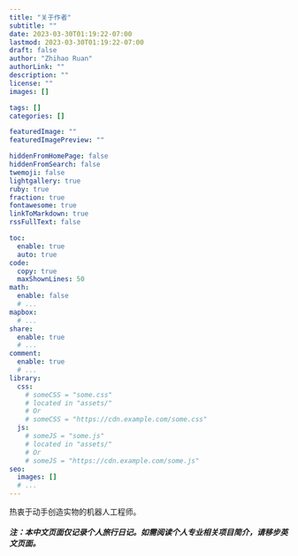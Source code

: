 ```yaml
---
title: "关于作者"
subtitle: ""
date: 2023-03-30T01:19:22-07:00
lastmod: 2023-03-30T01:19:22-07:00
draft: false
author: "Zhihao Ruan"
authorLink: ""
description: ""
license: ""
images: []

tags: []
categories: []

featuredImage: ""
featuredImagePreview: ""

hiddenFromHomePage: false
hiddenFromSearch: false
twemoji: false
lightgallery: true
ruby: true
fraction: true
fontawesome: true
linkToMarkdown: true
rssFullText: false

toc:
  enable: true
  auto: true
code:
  copy: true
  maxShownLines: 50
math:
  enable: false
  # ...
mapbox:
  # ...
share:
  enable: true
  # ...
comment:
  enable: true
  # ...
library:
  css:
    # someCSS = "some.css"
    # located in "assets/"
    # Or
    # someCSS = "https://cdn.example.com/some.css"
  js:
    # someJS = "some.js"
    # located in "assets/"
    # Or
    # someJS = "https://cdn.example.com/some.js"
seo:
  images: []
  # ...
---
```


热衷于动手创造实物的机器人工程师。<br/> <br/> ***注：本中文页面仅记录个人旅行日记。如需阅读个人专业相关项目简介，请移步英文页面。***
